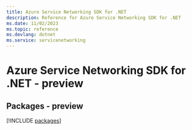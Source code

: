 ```yaml
---
title: Azure Service Networking SDK for .NET
description: Reference for Azure Service Networking SDK for .NET
ms.date: 11/02/2023
ms.topic: reference
ms.devlang: dotnet
ms.service: servicenetworking
---
```

# Azure Service Networking SDK for .NET - preview
## Packages - preview
[!INCLUDE [packages](service-networking-index.md)]